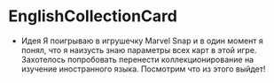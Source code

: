 # EnglishCollectionCard

- Идея
Я поигрываю в игрушечку Marvel Snap и в один момент я понял, что я наизусть знаю параметры всех карт в этой игре. Захотелось попробовать перенести коллекционирование на изучение иностранного языка. Посмотрим что из этого выйдет!